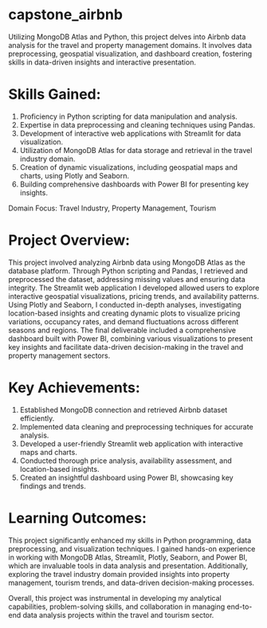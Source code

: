 # capstone_airbnb
Utilizing MongoDB Atlas and Python, this project delves into Airbnb data analysis for the travel and property management domains. It involves data preprocessing, geospatial visualization, and dashboard creation, fostering skills in data-driven insights and interactive presentation.
# Skills Gained:
1) Proficiency in Python scripting for data manipulation and analysis.
2) Expertise in data preprocessing and cleaning techniques using Pandas.
3) Development of interactive web applications with Streamlit for data visualization.
4) Utilization of MongoDB Atlas for data storage and retrieval in the travel industry domain.
5) Creation of dynamic visualizations, including geospatial maps and charts, using Plotly and Seaborn.
6) Building comprehensive dashboards with Power BI for presenting key insights.


Domain Focus: Travel Industry, Property Management, Tourism

# Project Overview:
This project involved analyzing Airbnb data using MongoDB Atlas as the database platform. Through Python scripting and Pandas, I retrieved and preprocessed the dataset, addressing missing values and ensuring data integrity. The Streamlit web application I developed allowed users to explore interactive geospatial visualizations, pricing trends, and availability patterns. Using Plotly and Seaborn, I conducted in-depth analyses, investigating location-based insights and creating dynamic plots to visualize pricing variations, occupancy rates, and demand fluctuations across different seasons and regions. The final deliverable included a comprehensive dashboard built with Power BI, combining various visualizations to present key insights and facilitate data-driven decision-making in the travel and property management sectors.

# Key Achievements:
1) Established MongoDB connection and retrieved Airbnb dataset efficiently.
2) Implemented data cleaning and preprocessing techniques for accurate analysis.
3) Developed a user-friendly Streamlit web application with interactive maps and charts.
4) Conducted thorough price analysis, availability assessment, and location-based insights.
5) Created an insightful dashboard using Power BI, showcasing key findings and trends.

# Learning Outcomes:
This project significantly enhanced my skills in Python programming, data preprocessing, and visualization techniques. I gained hands-on experience in working with MongoDB Atlas, Streamlit, Plotly, Seaborn, and Power BI, which are invaluable tools in data analysis and presentation. Additionally, exploring the travel industry domain provided insights into property management, tourism trends, and data-driven decision-making processes.

Overall, this project was instrumental in developing my analytical capabilities, problem-solving skills, and collaboration in managing end-to-end data analysis projects within the travel and tourism sector.
